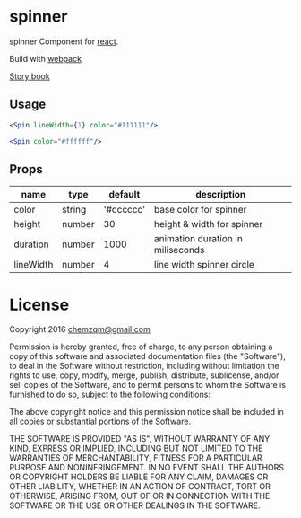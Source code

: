 # spinner

spinner Component for [react](https://facebook.github.io/react/).

Build with [webpack](https://webpack.github.io/)

[Story book](https://rc-component.github.io/spinner/)

## Usage

``` jsx
<Spin lineWidth={1} color="#111111"/>
```

``` jsx
<Spin color="#ffffff"/>
```

## Props

name   | type   | default    | description
-------| ------ | ---------- | ------------
color  | string | '#cccccc'  | base color for spinner
height | number | 30         | height & width for spinner
duration | number | 1000     | animation duration in miliseconds
lineWidth | number | 4       | line width spinner circle

# License

Copyright 2016 chemzqm@gmail.com

Permission is hereby granted, free of charge, to any person obtaining
a copy of this software and associated documentation files (the "Software"),
to deal in the Software without restriction, including without limitation
the rights to use, copy, modify, merge, publish, distribute, sublicense,
and/or sell copies of the Software, and to permit persons to whom the
Software is furnished to do so, subject to the following conditions:

The above copyright notice and this permission notice shall be included
in all copies or substantial portions of the Software.

THE SOFTWARE IS PROVIDED "AS IS", WITHOUT WARRANTY OF ANY KIND,
EXPRESS OR IMPLIED, INCLUDING BUT NOT LIMITED TO THE WARRANTIES
OF MERCHANTABILITY, FITNESS FOR A PARTICULAR PURPOSE AND NONINFRINGEMENT.
IN NO EVENT SHALL THE AUTHORS OR COPYRIGHT HOLDERS BE LIABLE FOR ANY CLAIM,
DAMAGES OR OTHER LIABILITY, WHETHER IN AN ACTION OF CONTRACT,
TORT OR OTHERWISE, ARISING FROM, OUT OF OR IN CONNECTION WITH THE SOFTWARE
OR THE USE OR OTHER DEALINGS IN THE SOFTWARE.
